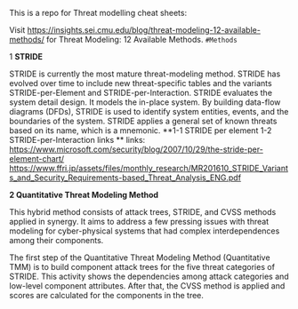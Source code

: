 This is a repo for Threat modelling cheat sheets:

Visit https://insights.sei.cmu.edu/blog/threat-modeling-12-available-methods/ for Threat Modeling: 12 Available Methods. `#Methods`

1 **STRIDE**

STRIDE is currently the most mature threat-modeling method. STRIDE has evolved over time to include new threat-specific tables and the variants STRIDE-per-Element and STRIDE-per-Interaction. STRIDE evaluates the system detail design. It models the in-place system. By building data-flow diagrams (DFDs), STRIDE is used to identify system entities, events, and the boundaries of the system. STRIDE applies a general set of known threats based on its name, which is a mnemonic.
**1-1 STRIDE per element
1-2 STRIDE-per-Interaction
links
**
links: 
https://www.microsoft.com/security/blog/2007/10/29/the-stride-per-element-chart/
https://www.ffri.jp/assets/files/monthly_research/MR201610_STRIDE_Variants_and_Security_Requirements-based_Threat_Analysis_ENG.pdf


**2 Quantitative Threat Modeling Method**

This hybrid method consists of attack trees, STRIDE, and CVSS methods applied in synergy. It aims to address a few pressing issues with threat modeling for cyber-physical systems that had complex interdependences among their components.

The first step of the Quantitative Threat Modeling Method (Quantitative TMM) is to build component attack trees for the five threat categories of STRIDE. This activity shows the dependencies among attack categories and low-level component attributes. After that, the CVSS method is applied and scores are calculated for the components in the tree.


